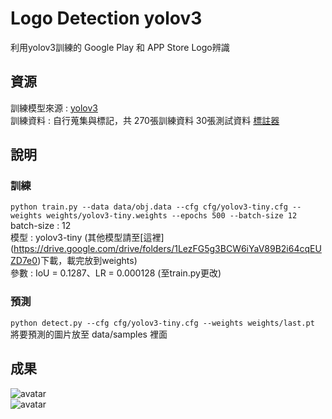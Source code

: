 # Logo Detection yolov3
利用yolov3訓練的 Google Play 和 APP Store Logo辨識

## 資源
訓練模型來源 : [yolov3](https://github.com/ultralytics/yolov3)  
訓練資料 : 自行蒐集與標記，共 270張訓練資料 30張測試資料 [標註器](https://github.com/developer0hye/Yolo_Label)  

## 說明

### 訓練
```python train.py --data data/obj.data --cfg cfg/yolov3-tiny.cfg --weights weights/yolov3-tiny.weights --epochs 500 --batch-size 12```  
batch-size : 12  
模型 : yolov3-tiny (其他模型請至[這裡]  (https://drive.google.com/drive/folders/1LezFG5g3BCW6iYaV89B2i64cqEUZD7e0)下載，載完放到weights)  
參數 : IoU = 0.1287、LR = 0.000128 (至train.py更改)  

### 預測
```python detect.py --cfg cfg/yolov3-tiny.cfg --weights weights/last.pt```  
將要預測的圖片放至 data/samples 裡面  


## 成果
![avatar](output/ad1.png)  
![avatar](output/ad2.png) 
